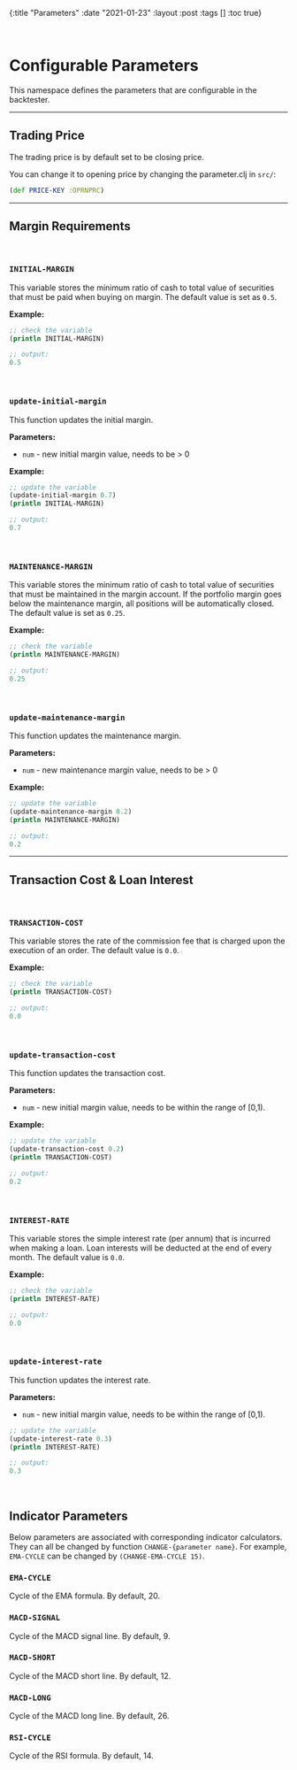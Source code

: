 {:title "Parameters"
 :date "2021-01-23"
 :layout :post
 :tags  []
 :toc true}


<style>
/* table styles */
table, th, td {
  border: 1px solid black;
  padding: 5px;
}
td {
  padding: 10px;
}
</style>

<br>

# Configurable Parameters

This namespace defines the parameters that are configurable in the backtester.

---

## Trading Price

The trading price is by default set to be closing price.

You can change it to opening price by changing the parameter.clj in `src/`:

```clojure
(def PRICE-KEY :OPRNPRC)
```

-----------------

## Margin Requirements

<br>

### `INITIAL-MARGIN`

This variable stores the minimum ratio of cash to total value of securities that must be paid when buying on margin. The default value is set as `0.5`.

**Example:**

```clojure
;; check the variable
(println INITIAL-MARGIN)

;; output:
0.5
```

<br>

### `update-initial-margin`

This function updates the initial margin.

**Parameters:**

- `num` - new initial margin value, needs to be > 0

**Example:**

```clojure
;; update the variable
(update-initial-margin 0.7)
(println INITIAL-MARGIN)

;; output:
0.7
```

<br>

### `MAINTENANCE-MARGIN`

This variable stores the minimum ratio of cash to total value of securities that must be maintained in the margin account. If the portfolio margin goes below the maintenance margin, all positions will be automatically closed. The default value is set as `0.25`.

**Example:**

```clojure
;; check the variable
(println MAINTENANCE-MARGIN)

;; output:
0.25
```

<br>

### `update-maintenance-margin`

This function updates the maintenance margin.

**Parameters:**

- `num` - new maintenance margin value, needs to be > 0

**Example:**

```clojure
;; update the variable
(update-maintenance-margin 0.2)
(println MAINTENANCE-MARGIN)

;; output:
0.2
```

---

## Transaction Cost & Loan Interest

<br>

### `TRANSACTION-COST`

This variable stores the rate of the commission fee that is charged upon the execution of an order. The default value is `0.0`.

**Example:**

```clojure
;; check the variable
(println TRANSACTION-COST)

;; output:
0.0
```


<br>

### `update-transaction-cost`

This function updates the transaction cost.

**Parameters:**

- `num` - new initial margin value, needs to be within the range of [0,1).

**Example:**

```clojure
;; update the variable
(update-transaction-cost 0.2)
(println TRANSACTION-COST)

;; output:
0.2
```

<br>


### `INTEREST-RATE`

This variable stores the simple interest rate (per annum) that is incurred when making a loan. Loan interests will be deducted at the end of every month. The default value is `0.0`.

**Example:**

```clojure
;; check the variable
(println INTEREST-RATE)

;; output:
0.0
```

<br>

### `update-interest-rate`

This function updates the interest rate.

**Parameters:**

- `num` - new initial margin value, needs to be within the range of [0,1).


```clojure
;; update the variable
(update-interest-rate 0.3)
(println INTEREST-RATE)

;; output:
0.3
```

<br>

## Indicator Parameters

Below parameters are associated with corresponding indicator calculators. They can all be changed by function `CHANGE-{parameter name}`. For example, `EMA-CYCLE` can be changed by `(CHANGE-EMA-CYCLE 15)`.

### `EMA-CYCLE`

Cycle of the EMA formula. By default, 20.

### `MACD-SIGNAL` 

Cycle of the MACD signal line. By default, 9.

### `MACD-SHORT` 

Cycle of the MACD short line. By default, 12.

### `MACD-LONG` 

Cycle of the MACD long line. By default, 26.

### `RSI-CYCLE` 

Cycle of the RSI  formula. By default, 14.
